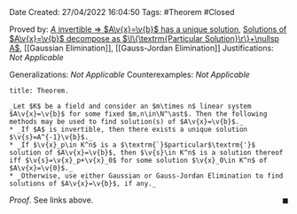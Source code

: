 <br />
<br />

Date Created: 27/04/2022 16:04:50
Tags: #Theorem #Closed

Proved by: [$A$ invertible $\Rightarrow$ $A\v{x}=\v{b}$ has a unique solution](Invertible%20coefficient%20matrix%20implies%20unique%20solution.md), [Solutions of $A\v{x}=\v{b}$ decompose as $\l\{\textrm{Particular Solution}\r\}+\nullsp A$](Solutions%20of%20a%20linear%20system%20decompose%20as%20sum%20of%20particular%20and%20null.md), [[Gaussian Elimination]], [[Gauss-Jordan Elimination]]
Justifications: _Not Applicable_

Generalizations: _Not Applicable_
Counterexamples: _Not Applicable_

``` ad-Theorem
title: Theorem.

_Let $K$ be a field and consider an $m\times n$ linear system $A\v{x}=\v{b}$ for some fixed $m,n\in\N^\ast$. Then the following methods may be used to find solution(s) of $A\v{x}=\v{b}$._
* _If $A$ is invertible, then there exists a unique solution $\v{s}=A^{-1}\v{b}$._
* _If $\v{x}_p\in K^n$ is a $\textrm{`}$particular$\textrm{'}$ solution of $A\v{x}=\v{b}$, then $\v{s}\in K^n$ is a solution thereof iff $\v{s}=\v{x}_p+\v{x}_0$ for some solution $\v{x}_0\in K^n$ of $A\v{x}=\v{0}$._
* _Otherwise, use either Gaussian or Gauss-Jordan Elimination to find solutions of $A\v{x}=\v{b}$, if any._

```

_Proof_. See links above.<span style="float:right;">$\blacksquare$</span>
